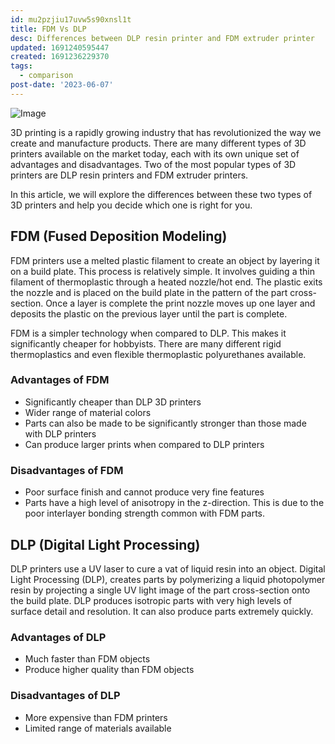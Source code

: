 ```yaml
---
id: mu2pzjiu17uvw5s90xnsl1t
title: FDM Vs DLP
desc: Differences between DLP resin printer and FDM extruder printer
updated: 1691240595447
created: 1691236229370
tags:
  - comparison
post-date: '2023-06-07'
---
```

![Image](/assets/action-figure.jpg)

3D printing is a rapidly growing industry that has revolutionized the way we create and manufacture products. There are many different types of 3D printers available on the market today, each with its own unique set of advantages and disadvantages. Two of the most popular types of 3D printers are DLP resin printers and FDM extruder printers.

In this article, we will explore the differences between these two types of 3D printers and help you decide which one is right for you.

## FDM (Fused Deposition Modeling)

FDM printers use a melted plastic filament to create an object by layering it on a build plate. This process is relatively simple. It involves guiding a thin filament of thermoplastic through a heated nozzle/hot end. The plastic exits the nozzle and is placed on the build plate in the pattern of the part cross-section. Once a layer is complete the print nozzle moves up one layer and deposits the plastic on the previous layer until the part is complete.

FDM is a simpler technology when compared to DLP. This makes it significantly cheaper for hobbyists. There are many different rigid thermoplastics and even flexible thermoplastic polyurethanes available.

### Advantages of FDM

- Significantly cheaper than DLP 3D printers
- Wider range of material colors
- Parts can also be made to be significantly stronger than those made with DLP printers
- Can produce larger prints when compared to DLP printers

### Disadvantages of FDM

- Poor surface finish and cannot produce very fine features
- Parts have a high level of anisotropy in the z-direction. This is due to the poor interlayer bonding strength common with FDM parts.

## DLP (Digital Light Processing)

DLP printers use a UV laser to cure a vat of liquid resin into an object. Digital Light Processing (DLP), creates parts by polymerizing a liquid photopolymer resin by projecting a single UV light image of the part cross-section onto the build plate. DLP produces isotropic parts with very high levels of surface detail and resolution. It can also produce parts extremely quickly.

### Advantages of DLP

- Much faster than FDM objects
- Produce higher quality than FDM objects

### Disadvantages of DLP

- More expensive than FDM printers
- Limited range of materials available

